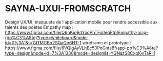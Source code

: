 # SAYNA-UXUI-FROMSCRATCH
Design UX/UI, 
maquuete de l'application mobile pour rendre accessible aux talents des poètes
Empathy map : https://www.figma.com/file/Q6nKioBdYxoPhTFx0eqFtp/Empathy-map-(po%C3%A8te)?type=whiteboard&node-id=0%3A1&t=GtTMGBq2SQuQo6HT-1
wireframe et prototype : https://www.figma.com/file/6VQlgAyVLhEc50PoGnts8f/app-po%C3%A8te?type=design&node-id=7%3A1330&mode=design&t=YGNazS8Cxbl6vTaR-1
